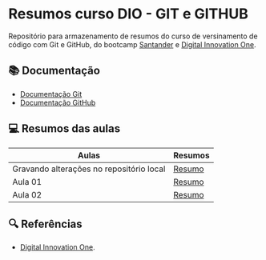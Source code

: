 
# Resumos curso DIO - GIT e GITHUB

Repositório para armazenamento de resumos do curso de versinamento de código com Git e GitHub, do bootcamp [Santander](https://www.santanderopenacademy.com/pt_br/index.html) e [Digital Innovation One](https://www.dio.me/).

## 📚 Documentação
- [Documentação Git](https://git-scm.com/doc)
- [Documentação GitHub](https://docs.github.com/pt)

## 💻 Resumos das aulas

| Aulas | Resumos |
| -------|---------|
| Gravando alterações no repositório local | [Resumo]()
| Aula 01 | [Resumo]()
| Aula 02 | [Resumo]()

## 🔍 Referências

- [Digital Innovation One](https://www.dio.me/).
